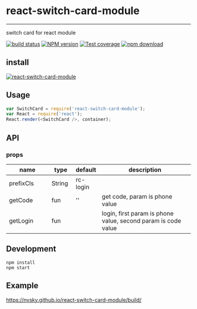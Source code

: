 # react-switch-card-module
---

switch card for react module

[![build status][travis-image]][travis-url]
[![NPM version][npm-image]][npm-url]
[![Test coverage][coveralls-image]][coveralls-url]
[![npm download][download-image]][download-url]

[travis-image]: https://travis-ci.org/nvsky/react-switch-card-module.svg?style=flat-square
[travis-url]: https://travis-ci.org/nvsky/react-switch-card-module
[npm-image]: https://img.shields.io/npm/v/react-switch-card-module.svg?style=flat-square
[npm-url]: http://npmjs.org/package/react-switch-card-module
[coveralls-image]: https://coveralls.io/repos/github/nvsky/react-switch-card-module/badge.svg?style=flat-square
[coveralls-url]: https://coveralls.io/github/nvsky/react-switch-card-module?branch=master
[download-image]: https://img.shields.io/npm/dm/react-switch-card-module.svg?style=flat-square
[download-url]: https://npmjs.org/package/react-switch-card-module

## install

[![react-switch-card-module](https://nodei.co/npm/react-switch-card-module.png)](https://npmjs.org/package/react-switch-card-module)

## Usage

```js
var SwitchCard = require('react-switch-card-module');
var React = require('react');
React.render(<SwitchCard />, container);
```

## API

### props

<table class="table table-bordered table-striped">
    <thead>
    <tr>
        <th style="width: 100px;">name</th>
        <th style="width: 50px;">type</th>
        <th style="width: 50px;">default</th>
        <th>description</th>
    </tr>
    </thead>
    <tbody>
        <tr>
          <td>prefixCls</td>
          <td>String</td>
          <td>rc-login</td>
          <td></td>
        </tr>
        <tr>
          <td>getCode</td>
          <td>fun</td>
          <td>''</td>
          <td>get code, param is phone value</td>
        </tr>
        <tr>
          <td>getLogin</td>
          <td>fun</td>
          <td></td>
          <td>login, first param is phone value, second param is code value</td>
        </tr>
    </tbody>
</table>

## Development

```
npm install
npm start
```

## Example

https://nvsky.github.io/react-switch-card-module/build/


